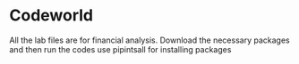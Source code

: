 # Codeworld
All the lab files are for financial analysis.
Download the necessary packages and then run the codes
use pipintsall for installing packages
